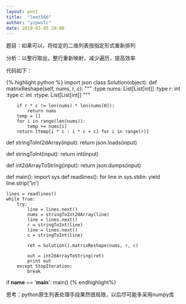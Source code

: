 ```yaml
---
layout: post
title:  "leet566"
author: "yzpwslc"
date: 2018-03-05 20:00
---
```


<p>题目：如果可以，将给定的二维列表按指定形式重新排列</p>
<p>分析：以整行取出，整行重新映射，减少遍历，提高效率</p>
<p>代码如下：</p>
{% highlight python %}
import json
class Solution(object):
    def matrixReshape(self, nums, r, c):
        """
        :type nums: List[List[int]]
        :type r: int
        :type c: int
        :rtype: List[List[int]]
        """

        if r * c != len(nums) * len(nums[0]):
            return nums
        temp = []
        for i in range(len(nums)):
            temp += nums[i]
        return [temp[i * c : i * c + c] for i in range(r)]



def stringToInt2dArray(input):
    return json.loads(input)


def stringToInt(input):
    return int(input)


def int2dArrayToString(input):
    return json.dumps(input)


def main():
    import sys
    def readlines():
        for line in sys.stdin:
            yield line.strip('\n')

    lines = readlines()
    while True:
        try:
            line = lines.next()
            nums = stringToInt2dArray(line)
            line = lines.next()
            r = stringToInt(line)
            line = lines.next()
            c = stringToInt(line)

            ret = Solution().matrixReshape(nums, r, c)

            out = int2dArrayToString(ret)
            print out
        except StopIteration:
            break


if __name__ == '__main__':
    main()
{% endhighlight%}
<p>思考：python原生列表处理手段果然很局限，以后尽可能多采用numpy库</p>
